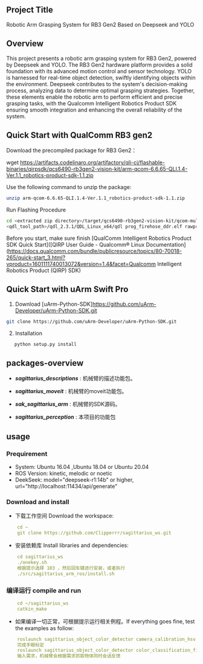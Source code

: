 ## Project Title
Robotic Arm Grasping System for RB3 Gen2 Based on Deepseek and YOLO

## Overview
This project presents a robotic arm grasping system for RB3 Gen2, powered by Deepseek and YOLO. The RB3 Gen2 hardware platform provides a solid foundation with its advanced motion control and sensor technology. YOLO is harnessed for real-time object detection, swiftly identifying objects within the environment. Deepseek contributes to the system's decision-making process, analyzing data to determine optimal grasping strategies. Together, these elements enable the robotic arm to perform efficient and precise grasping tasks, with the Qualcomm Intelligent Robotics Product SDK ensuring smooth integration and enhancing the overall reliability of the system.
## Quick Start with QualComm RB3 gen2
Download the precompiled package for RB3 Gen2：

wget https://artifacts.codelinaro.org/artifactory/qli-ci/flashable-binaries/qirpsdk/qcs6490-rb3gen2-vision-kit/arm-qcom-6.6.65-QLI.1.4-Ver.1.1_robotics-product-sdk-1.1.zip

Use the following command to unzip the package:
```bash
unzip arm-qcom-6.6.65-QLI.1.4-Ver.1.1_robotics-product-sdk-1.1.zip
```
 Run Flashing Procedure

```bash
cd <extracted zip directory>/target/qcs6490-rb3gen2-vision-kit/qcom-multimedia-image
<qdl_tool_path>/qdl_2.3.1/QDL_Linux_x64/qdl prog_firehose_ddr.elf rawprogram*.xml patch*.xml
```


Before you start, make sure finish [QualComm Intelligent Robotics Product SDK Quick Start]([QIRP User Guide - Qualcomm® Linux Documentation](https://docs.qualcomm.com/bundle/publicresource/topics/80-70018-265/quick-start_3.html?vproduct=1601111740013072&version=1.4&facet=Qualcomm Intelligent Robotics Product (QIRP) SDK)


## Quick Start with uArm Swift Pro

1. Download [uArm-Python-SDK]https://github.com/uArm-Developer/uArm-Python-SDK.git

```bash
git clone https://github.com/uArm-Developer/uArm-Python-SDK.git
```
2. Installation
```bash
   python setup.py install
```


## packages-overview

* ***sagittarius_descriptions*** : 机械臂的描述功能包。
* ***sagittarius_moveit*** : 机械臂的moveit功能包。
* ***sak_sagittarius_arm*** : 机械臂的SDK源码。

* ***sagittarius_perception*** : 本项目的功能包

## usage

### Prequirement

* System:	Ubuntu 16.04 ,Ubuntu 18.04 or Ubuntu 20.04
* ROS Version:	kinetic, melodic or noetic
* DeekSeek: model="deepseek-r1:14b" or higher,
            url="http://localhost:11434/api/generate"

###  Download and install
* 下载工作空间 Download the workspace:
```yaml
    cd ~
    git clone https://github.com/Clipperrr/sagittarius_ws.git
```
* 安装依赖库 Install libraries and dependencies:
```yaml
    cd sagittarius_ws
    ./onekey.sh
    根据提示选择 103 ，然后回车键进行安装，或者执行
    ./src/sagittarius_arm_ros/install.sh
```
### 编译运行 compile and run
```yaml
    cd ~/sagittarius_ws
    catkin_make
```
* 如果编译一切正常，可根据提示运行相关例程。If everything goes fine, test the examples as follow:
```yaml
    roslaunch sagittarius_object_color_detector camera_calibration_hsv.launch 
    完成手眼标定
    roslaunch sagittarius_object_color_detector color_classification_fixed.launch
    输入需求，机械臂会根据需求抓取物体同时会话反馈

```
